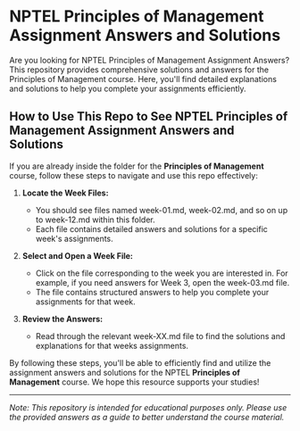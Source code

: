 # NPTEL Principles of Management Assignment Answers and Solutions

Are you looking for NPTEL Principles of Management Assignment Answers? This repository provides comprehensive solutions and answers for the Principles of Management course. Here, you'll find detailed explanations and solutions to help you complete your assignments efficiently.

## How to Use This Repo to See NPTEL Principles of Management Assignment Answers and Solutions

If you are already inside the folder for the **Principles of Management** course, follow these steps to navigate and use this repo effectively:

1. **Locate the Week Files:**
   - You should see files named week-01.md, week-02.md, and so on up to week-12.md within this folder.
   - Each file contains detailed answers and solutions for a specific week's assignments.

2. **Select and Open a Week File:**
   - Click on the file corresponding to the week you are interested in. For example, if you need answers for Week 3, open the week-03.md file.
   - The file contains structured answers to help you complete your assignments for that week.

3. **Review the Answers:**
   - Read through the relevant week-XX.md file to find the solutions and explanations for that weeks assignments.

By following these steps, you'll be able to efficiently find and utilize the assignment answers and solutions for the NPTEL **Principles of Management** course. We hope this resource supports your studies!

---
*Note: This repository is intended for educational purposes only. Please use the provided answers as a guide to better understand the course material.*